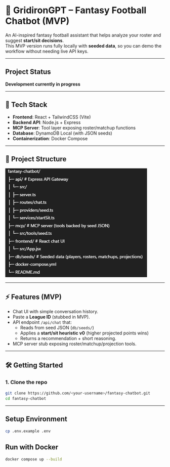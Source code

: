 # 🏈 GridironGPT – Fantasy Football Chatbot (MVP)

An AI-inspired fantasy football assistant that helps analyze your roster and suggest **start/sit decisions**.  
This MVP version runs fully locally with **seeded data**, so you can demo the workflow without needing live API keys.

---

## Project Status
**Development currently in progress**

---

## 🚀 Tech Stack
- **Frontend**: React + TailwindCSS (Vite)  
- **Backend API**: Node.js + Express 
- **MCP Server**: Tool layer exposing roster/matchup functions  
- **Database**: DynamoDB Local (with JSON seeds)  
- **Containerization**: Docker Compose

---

## 📂 Project Structure
![File Structure](public/filestructure.png)

---

## ⚡ Features (MVP)
- Chat UI with simple conversation history.  
- Paste a **League ID** (stubbed in MVP).  
- API endpoint `/api/chat` that:  
  - Reads from seed JSON (`db/seeds/`)  
  - Applies a **start/sit heuristic v0** (higher projected points wins)  
  - Returns a recommendation + short reasoning.  
- MCP server stub exposing roster/matchup/projection tools.

---

## 🛠️ Getting Started

### 1. Clone the repo
```bash
git clone https://github.com/<your-username>/fantasy-chatbot.git
cd fantasy-chatbot
```

---

## Setup Environment
```bash
cp .env.example .env
```

## Run with Docker
```bash
docker compose up --build
```

